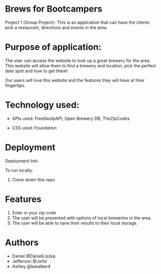 # Brews for Bootcampers

Project 1 (Group Project)- This is an application that can have the clients pick a restaurant, directions and events in the area. 

# Purpose of application:

The user can access the website to look up a great brewery for the area. 
This website will allow them to find a brewery and location, pick the perfect date spot and how to get there! 

Our users will love this website and the features they will have at their fingertips. 


# Technology used:

* APIs used: FreeGeoIpAPI, Open Brewery DB, TheZipCodes

* CSS used: Foundation

# Deployment

Deployment link:

To run locally:
 1. Clone down this repo

# Features

 1. Enter in your zip code
 2. The user will be presented with options of local breweries in the area. 
 3. The user will be able to save their results to their local storage.

# Authors
* Daniel @DanielLiszka
* Jefferson @Jefid
* Ashley @lawalker4
